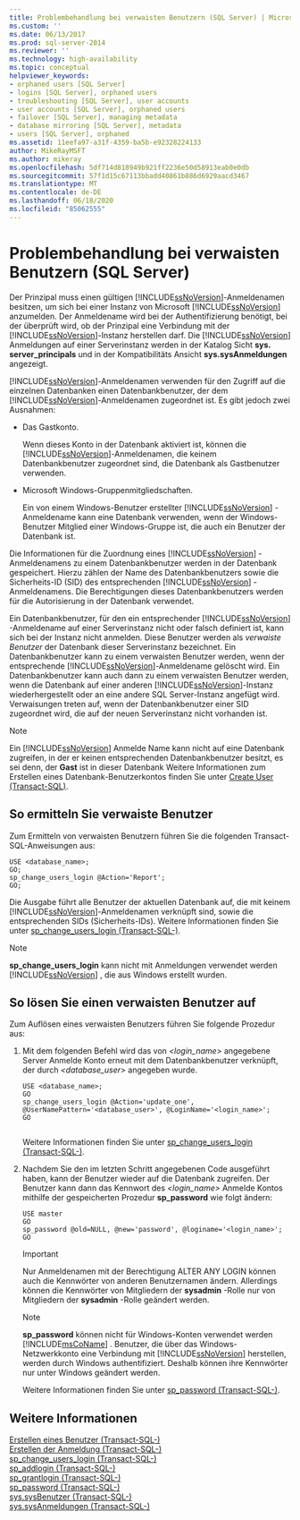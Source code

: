 ```yaml
---
title: Problembehandlung bei verwaisten Benutzern (SQL Server) | Microsoft-Dokumentation
ms.custom: ''
ms.date: 06/13/2017
ms.prod: sql-server-2014
ms.reviewer: ''
ms.technology: high-availability
ms.topic: conceptual
helpviewer_keywords:
- orphaned users [SQL Server]
- logins [SQL Server], orphaned users
- troubleshooting [SQL Server], user accounts
- user accounts [SQL Server], orphaned users
- failover [SQL Server], managing metadata
- database mirroring [SQL Server], metadata
- users [SQL Server], orphaned
ms.assetid: 11eefa97-a31f-4359-ba5b-e92328224133
author: MikeRayMSFT
ms.author: mikeray
ms.openlocfilehash: 5df714d818949b921ff2236e50d58913eab0e0db
ms.sourcegitcommit: 57f1d15c67113bbadd40861b886d6929aacd3467
ms.translationtype: MT
ms.contentlocale: de-DE
ms.lasthandoff: 06/18/2020
ms.locfileid: "85062555"
---
```

# <a name="troubleshoot-orphaned-users-sql-server"></a>Problembehandlung bei verwaisten Benutzern (SQL Server)
  Der Prinzipal muss einen gültigen [!INCLUDE[ssNoVersion](../../includes/ssnoversion-md.md)]-Anmeldenamen besitzen, um sich bei einer Instanz von Microsoft [!INCLUDE[ssNoVersion](../../includes/ssnoversion-md.md)] anzumelden. Der Anmeldename wird bei der Authentifizierung benötigt, bei der überprüft wird, ob der Prinzipal eine Verbindung mit der [!INCLUDE[ssNoVersion](../../includes/ssnoversion-md.md)]-Instanz herstellen darf. Die [!INCLUDE[ssNoVersion](../../includes/ssnoversion-md.md)] Anmeldungen auf einer Serverinstanz werden in der Katalog Sicht **sys. server_principals** und in der Kompatibilitäts Ansicht **sys.sysAnmeldungen** angezeigt.  
  
 [!INCLUDE[ssNoVersion](../../includes/ssnoversion-md.md)]-Anmeldenamen verwenden für den Zugriff auf die einzelnen Datenbanken einen Datenbankbenutzer, der dem [!INCLUDE[ssNoVersion](../../includes/ssnoversion-md.md)]-Anmeldenamen zugeordnet ist. Es gibt jedoch zwei Ausnahmen:  
  
-   Das Gastkonto.  
  
     Wenn dieses Konto in der Datenbank aktiviert ist, können die [!INCLUDE[ssNoVersion](../../includes/ssnoversion-md.md)]-Anmeldenamen, die keinem Datenbankbenutzer zugeordnet sind, die Datenbank als Gastbenutzer verwenden.  
  
-   Microsoft Windows-Gruppenmitgliedschaften.  
  
     Ein von einem Windows-Benutzer erstellter [!INCLUDE[ssNoVersion](../../includes/ssnoversion-md.md)] -Anmeldename kann eine Datenbank verwenden, wenn der Windows-Benutzer Mitglied einer Windows-Gruppe ist, die auch ein Benutzer der Datenbank ist.  
  
 Die Informationen für die Zuordnung eines [!INCLUDE[ssNoVersion](../../includes/ssnoversion-md.md)] -Anmeldenamens zu einem Datenbankbenutzer werden in der Datenbank gespeichert. Hierzu zählen der Name des Datenbankbenutzers sowie die Sicherheits-ID (SID) des entsprechenden [!INCLUDE[ssNoVersion](../../includes/ssnoversion-md.md)] -Anmeldenamens. Die Berechtigungen dieses Datenbankbenutzers werden für die Autorisierung in der Datenbank verwendet.  
  
 Ein Datenbankbenutzer, für den ein entsprechender [!INCLUDE[ssNoVersion](../../includes/ssnoversion-md.md)] -Anmeldename auf einer Serverinstanz nicht oder falsch definiert ist, kann sich bei der Instanz nicht anmelden. Diese Benutzer werden als *verwaiste Benutzer* der Datenbank dieser Serverinstanz bezeichnet. Ein Datenbankbenutzer kann zu einem verwaisten Benutzer werden, wenn der entsprechende [!INCLUDE[ssNoVersion](../../includes/ssnoversion-md.md)]-Anmeldename gelöscht wird. Ein Datenbankbenutzer kann auch dann zu einem verwaisten Benutzer werden, wenn die Datenbank auf einer anderen [!INCLUDE[ssNoVersion](../../includes/ssnoversion-md.md)]-Instanz wiederhergestellt oder an eine andere SQL Server-Instanz angefügt wird. Verwaisungen treten auf, wenn der Datenbankbenutzer einer SID zugeordnet wird, die auf der neuen Serverinstanz nicht vorhanden ist.  
  
> [!NOTE]  
>  Ein [!INCLUDE[ssNoVersion](../../includes/ssnoversion-md.md)] Anmelde Name kann nicht auf eine Datenbank zugreifen, in der er keinen entsprechenden Datenbankbenutzer besitzt, es sei denn, der **Gast** ist in dieser Datenbank Weitere Informationen zum Erstellen eines Datenbank-Benutzerkontos finden Sie unter [Create User &#40;Transact-SQL&#41;](/sql/t-sql/statements/create-user-transact-sql).  
  
## <a name="to-detect-orphaned-users"></a>So ermitteln Sie verwaiste Benutzer  
 Zum Ermitteln von verwaisten Benutzern führen Sie die folgenden Transact-SQL-Anweisungen aus:  
  
```  
USE <database_name>;  
GO;   
sp_change_users_login @Action='Report';  
GO;  
```  
  
 Die Ausgabe führt alle Benutzer der aktuellen Datenbank auf, die mit keinem [!INCLUDE[ssNoVersion](../../includes/ssnoversion-md.md)]-Anmeldenamen verknüpft sind, sowie die entsprechenden SIDs (Sicherheits-IDs). Weitere Informationen finden Sie unter [sp_change_users_login &#40;Transact-SQL-&#41;](/sql/relational-databases/system-stored-procedures/sp-change-users-login-transact-sql).  
  
> [!NOTE]  
>  **sp_change_users_login** kann nicht mit Anmeldungen verwendet werden [!INCLUDE[ssNoVersion](../../includes/ssnoversion-md.md)] , die aus Windows erstellt wurden.  
  
## <a name="to-resolve-an-orphaned-user"></a>So lösen Sie einen verwaisten Benutzer auf  
 Zum Auflösen eines verwaisten Benutzers führen Sie folgende Prozedur aus:  
  
1.  Mit dem folgenden Befehl wird das von *<login_name>* angegebene Server Anmelde Konto erneut mit dem Datenbankbenutzer verknüpft, der durch *<database_user>* angegeben wurde.  
  
    ```  
    USE <database_name>;  
    GO  
    sp_change_users_login @Action='update_one', @UserNamePattern='<database_user>', @LoginName='<login_name>';  
    GO  
  
    ```  
  
     Weitere Informationen finden Sie unter [sp_change_users_login &#40;Transact-SQL-&#41;](/sql/relational-databases/system-stored-procedures/sp-change-users-login-transact-sql).  
  
2.  Nachdem Sie den im letzten Schritt angegebenen Code ausgeführt haben, kann der Benutzer wieder auf die Datenbank zugreifen. Der Benutzer kann dann das Kennwort des *<login_name>* Anmelde Kontos mithilfe der gespeicherten Prozedur **sp_password** wie folgt ändern:  
  
    ```  
    USE master   
    GO  
    sp_password @old=NULL, @new='password', @loginame='<login_name>';  
    GO  
    ```  
  
    > [!IMPORTANT]  
    >  Nur Anmeldenamen mit der Berechtigung ALTER ANY LOGIN können auch die Kennwörter von anderen Benutzernamen ändern. Allerdings können die Kennwörter von Mitgliedern der **sysadmin** -Rolle nur von Mitgliedern der **sysadmin** -Rolle geändert werden.  
  
    > [!NOTE]  
    >  **sp_password** können nicht für Windows-Konten verwendet werden [!INCLUDE[msCoName](../../includes/msconame-md.md)] . Benutzer, die über das Windows-Netzwerkkonto eine Verbindung mit [!INCLUDE[ssNoVersion](../../includes/ssnoversion-md.md)] herstellen, werden durch Windows authentifiziert. Deshalb können ihre Kennwörter nur unter Windows geändert werden.  
  
     Weitere Informationen finden Sie unter [sp_password &#40;Transact-SQL-&#41;](/sql/relational-databases/system-stored-procedures/sp-password-transact-sql).  
  
## <a name="see-also"></a>Weitere Informationen  
 [Erstellen eines Benutzer &#40;Transact-SQL-&#41;](/sql/t-sql/statements/create-user-transact-sql)   
 [Erstellen der Anmeldung &#40;Transact-SQL-&#41;](/sql/t-sql/statements/create-login-transact-sql)   
 [sp_change_users_login &#40;Transact-SQL-&#41;](/sql/relational-databases/system-stored-procedures/sp-change-users-login-transact-sql)   
 [sp_addlogin &#40;Transact-SQL-&#41;](/sql/relational-databases/system-stored-procedures/sp-addlogin-transact-sql)   
 [sp_grantlogin &#40;Transact-SQL-&#41;](/sql/relational-databases/system-stored-procedures/sp-grantlogin-transact-sql)   
 [sp_password &#40;Transact-SQL-&#41;](/sql/relational-databases/system-stored-procedures/sp-password-transact-sql)   
 [sys.sysBenutzer &#40;Transact-SQL-&#41;](/sql/relational-databases/system-compatibility-views/sys-sysusers-transact-sql)   
 [sys.sysAnmeldungen &#40;Transact-SQL-&#41;](/sql/relational-databases/system-compatibility-views/sys-syslogins-transact-sql)  
  
  

